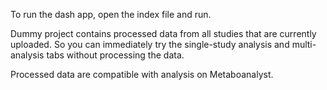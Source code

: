 To run the dash app, open the index file and run.

Dummy project contains processed data from all studies that are currently uploaded. So you can immediately try the single-study analysis and multi-analysis tabs without processing the data. 

Processed data are compatible with analysis on Metaboanalyst. 
